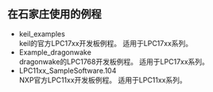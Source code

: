 在石家庄使用的例程
----
- keil_examples    
keil的官方LPC17xx开发板例程。 适用于LPC17xx系列。
- Example_dragonwake    
dragonwake的LPC1768开发板例程。 适用于LPC17xx系列。
- LPC11xx_SampleSoftware.104    
NXP官方LPC11xx开发板例程。 适用于LPC11xx系列。
